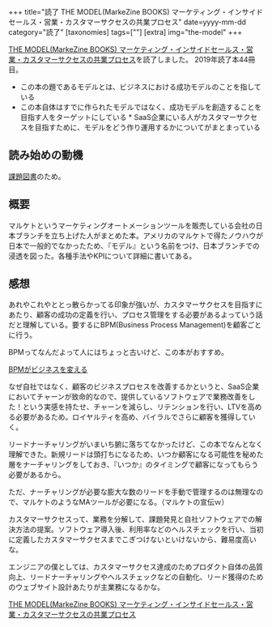 +++
title="読了 THE MODEL(MarkeZine BOOKS) マーケティング・インサイドセールス・営業・カスタマーサクセスの共業プロセス"
date=yyyy-mm-dd
category="読了"
[taxonomies]
tags=[""]
[extra]
img="the-model"
+++

[THE MODEL(MarkeZine BOOKS) マーケティング・インサイドセールス・営業・カスタマーサクセスの共業プロセス](https://amzn.to/3d713Jb)を読了しました。
2019年読了本44冊目。
	
* この本の題であるモデルとは、ビジネスにおける成功モデルのことを指している
* この本自体はすでに作られたモデルではなく、成功モデルを創造することを目指す人をターゲットにしている
* SaaS企業にいる人がカスタマーサクセスを目指すために、モデルをどう作り運用するかについてがまとまっている

## 読み始めの動機

[課題図書](https://corp.bell-face.com/workplace)のため。

## 概要

マルケトというマーケティングオートメーションツールを販売している会社の日本ブランチを立ち上げた人がまとめた本。アメリカのマルケトで得たノウハウが日本で一般的でなかったため、『モデル』という名前をつけ、日本ブランチでの浸透を図った。各種手法やKPIについて詳細に書いてある。

## 感想

あれやこれやととっ散らかってる印象が強いが、カスタマーサクセスを目指すにあたり、顧客の成功の定義を行い、プロセス管理をする必要があるよっていう話だと理解している。要するにBPM(Business Process Management)を顧客ごとに行う。

BPMってなんだよって人にはちょっと古いけど、この本がおすすめ。

[BPMがビジネスを変える](https://amzn.to/2QqmQ4Y)

なぜ自社ではなく、顧客のビジネスプロセスを改善するかというと、SaaS企業においてチャーンが致命的なので、提供しているソフトウェアで業務改善をした！という実感を持たせ、チャーンを減らし、リテンションを行い、LTVを高める必要があるため。ロイヤルティを高め、バイラルでさらに顧客を獲得していく。

リードナーチャリングがいまいち腑に落ちてなかったけど、この本でなんとなく理解できた。新規リードは頭打ちになるため、いつか顧客になる可能性を秘めた層をナーチャリングをしておき、『いつか』のタイミングで顧客になってもらう必要があるから。

ただ、ナーチャリングが必要な膨大な数のリードを手動で管理するのは無理なので、マルケトのようなMAツールが必要になる。（マルケトの宣伝ｗ）

カスタマーサクセスって、業務を分解して、課題発見と自社ソフトウェアでの解決方法の提案。ソフトウェア導入後、利用率などのヘルスチェックを行い、当初に定義したカスタマーサクセスまでこぎつけないといけないから、難易度高いな。

エンジニアの僕としては、カスタマーサクセス達成のためプロダクト自体の品質向上、リードナーチャリングやヘルスチェックなどの自動化、リード獲得のためのウェブサイト設計あたりが主業務になるかな。

[THE MODEL(MarkeZine BOOKS) マーケティング・インサイドセールス・営業・カスタマーサクセスの共業プロセス](https://amzn.to/3d713Jb)